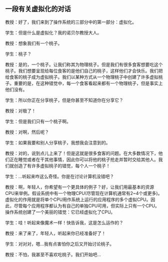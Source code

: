 ## 一段有关虚拟化的对话

教授：好了，我们来到了操作系统的三部分中的第一部分：虚拟化。

学生：但是什么是虚拟化？我的诺贝尔教授大人。

教授：想象我们有一个桃子。

学生：桃子？

教授：是的，一个桃子。让我们称其为物理桃子。但是我们有很多食客想要吃这个桃子。我们想要呈现给每位食客的是他们自己的桃子，这样他们才会快乐。我们把给食客的桃子成为虚拟桃子。我们以某种方式从一个物理桃子中创建了许多虚拟桃子。重要的是，在这种错觉中，每一个食客看起来都有一个物理桃子，但是事实上他们没有。

学生：所以你正在分享桃子，但是你甚至不知道你在分享它？

教授：对极了！

学生：但是我们只有一个桃子啊。

教授：对啊，然后呢？

学生：如果我要和别人分享桃子，我想我会注意到的。

教授：对的，说到点儿上来了！但是这就是很多食客的问题。在大多数情况下，他们正在睡觉或者在干其他事情，因此你可以将他的桃子抢走并暂时交给其他人。我们就创造了有许多虚拟桃子的错觉，每个人一个桃子！

学生：...听起来咋这么奇怪。你是在讨论计算机没错吧？

教授：啊，年轻人，你希望有一个更具体的例子？好，让我们用最基本的资源CPU来举例。假设系统中有一个物理CPU(尽管现在计算机通常有2~4个或更多)。虚拟化的作用就是将单个CPU用作系统上运行的应用程序的多个虚拟CPU。因此，尽管每个应用程序都认为有自己的单独CPU可用，但实际上只有一个CPU。操作系统创建了一个美丽的错觉：它已经虚拟化了CPU。

学生：哇！听起来像魔术一样！快告诉我，这是怎么运作的？

教授：来了来了，年轻人，听起来你已经准备好了！

学生：对对对，嗯...我有点害怕你之后又开始讨论桃子。

教授：不怕，我甚至不喜欢吃桃子。我们开始吧...